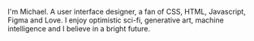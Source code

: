 I'm Michael. A user interface designer, a fan of CSS, HTML, Javascript, Figma and Love. I enjoy optimistic sci-fi, generative art, machine intelligence and I believe in a bright future.
